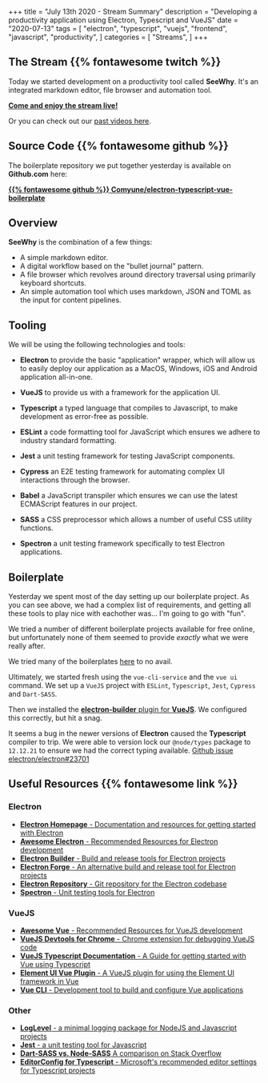 +++
title = "July 13th 2020 - Stream Summary"
description = "Developing a productivity application using Electron, Typescript and VueJS"
date = "2020-07-13"
tags = [
  "electron",
  "typescript",
  "vuejs",
  "frontend",
  "javascript",
  "productivity",
]
categories = [
  "Streams",
]
+++

## The Stream {{% fontawesome twitch %}}

Today we started development on a productivity tool called __SeeWhy__.
It's an integrated markdown editor, file browser and automation tool.

[__Come and enjoy the stream live!__](https://twitch.tv/comyune) 

Or you can check out our [past videos here](https://www.twitch.tv/comyune/videos).


## Source Code {{% fontawesome github %}}

The boilerplate repository we put together yesterday is available on __Github.com__ here:


[__{{% fontawesome github %}} Comyune/electron-typescript-vue-boilerplate__](https://github.com/Comyune/electron-typescript-vue-boilerplate)

<!--more-->


## Overview

__SeeWhy__ is the combination of a few things:

* A simple markdown editor.
* A digital workflow based on the "bullet journal" pattern.
* A file browser which revolves around directory traversal using primarily keyboard shortcuts.
* An simple automation tool which uses markdown, JSON and TOML as the input for content pipelines.


## Tooling

We will be using the following technologies and tools:

* __Electron__ to provide the basic "application" wrapper, which will allow us to easily deploy our application as a MacOS, Windows, iOS and Android application all-in-one.

* __VueJS__ to provide us with a framework for the application UI.

* __Typescript__ a typed language that compiles to Javascript, to make development as error-free as possible.

* __ESLint__ a code formatting tool for JavaScript which ensures we adhere to industry standard formatting.

* __Jest__ a unit testing framework for testing JavaScript components.

* __Cypress__ an E2E testing framework for automating complex UI interactions through the browser.

* __Babel__ a JavaScript transpiler which ensures we can use the latest ECMAScript features in our project.

* __SASS__ a CSS preprocessor which allows a number of useful CSS utility functions.

* __Spectron__ a unit testing framework specifically to test Electron applications.


## Boilerplate

Yesterday we spent most of the day setting up our boilerplate project.
As you can see above, we had a complex list of requirements, and getting all these tools to play nice with eachother was... I'm going to go with "fun".

We tried a number of different boilerplate projects available for
free online, but unfortunately none of them seemed to provide _exactly_ what
we were really after.

We tried many of the boilerplates
[here](https://github.com/sindresorhus/awesome-electron#boilerplates) to no avail.

Ultimately, we started fresh using the `vue-cli-service` and the `vue ui` command. We set up a `VueJS` project with `ESLint`, `Typescript`, `Jest`, `Cypress` and `Dart-SASS`.

Then we installed the [__electron-builder__ plugin for __VueJS__](https://nklayman.github.io/vue-cli-plugin-electron-builder/).
We configured this correctly, but hit a snag.

It seems a bug in the newer versions of __Electron__ caused the __Typescript__ compiler to trip. We were able to version lock our `@node/types` package to `12.12.21` to ensure we had the correct typing available. [Github issue electron/electron#23701](https://github.com/electron/electron/issues/23701) 


## Useful Resources {{% fontawesome link %}}

### Electron

* [__Electron Homepage__ - Documentation and resources for getting started with Electron](https://www.electronjs.org/docs/tutorial/application-architecture#using-electron-apis)
* [__Awesome Electron__ - Recommended Resources for Electron development](https://github.com/sindresorhus/awesome-electron)
* [__Electron Builder__ - Build and release tools for Electron projects](https://www.electron.build/)
* [__Electron Forge__ - An alternative build and release tool for Electron projects](https://www.electronforge.io/)
* [__Electron Repository__ - Git repository for the Electron codebase](https://github.com/electron/electron)
* [__Spectron__ - Unit testing tools for Electron](https://www.electronjs.org/spectron)

### VueJS

* [__Awesome Vue__ - Recommended Resources for VueJS development](https://github.com/vuejs/awesome-vue)
* [__VueJS Devtools for Chrome__ - Chrome extension for debugging VueJS code](https://chrome.google.com/webstore/detail/vuejs-devtools/nhdogjmejiglipccpnnnanhbledajbpd/related)
* [__VueJS Typescript Documentation__ - A Guide for getting started with Vue using Typescript](https://vuejs.org/v2/guide/typescript.html)
* [__Element UI Vue Plugin__ - A VueJS plugin for using the Element UI framework in Vue](https://github.com/ElementUI/vue-cli-plugin-element)
* [__Vue CLI__ - Development tool to build and configure Vue applications](https://cli.vuejs.org/)

### Other

* [__LogLevel__ - a minimal logging package for NodeJS and Javascript projects](https://github.com/pimterry/loglevel)
* [__Jest__ - a unit testing tool for Javascript](https://jestjs.io/docs/en/configuration)
* [__Dart-SASS vs. Node-SASS__ A comparison on Stack Overflow](https://stackoverflow.com/questions/56150402/vue-cli-css-pre-processor-option-dart-sass-vs-node-sass)
* [__EditorConfig for Typescript__ - Microsoft's recommended editor settings for Typescript projects](https://github.com/microsoft/TypeScript/blob/master/.editorconfig)